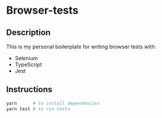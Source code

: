 # Browser-tests

## Description

This is my personal boilerplate for writing browser tests with:  

- Selenium
- TypeScript
- Jest

## Instructions  

```bash
yarn      # to install dependencies
yarn test # to run tests
```
